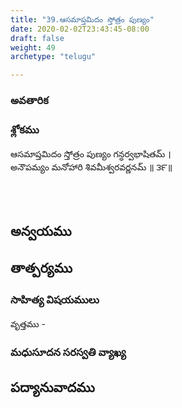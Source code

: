 ```yaml
---
title: "39.ఆసమాప్తమిదం స్తోత్రం పుణ్యం"
date: 2020-02-02T23:43:45-08:00
draft: false
weight: 49
archetype: "telugu"

---
```


### అవతారిక


### శ్లోకము

ఆసమాప్తమిదం స్తోత్రం పుణ్యం గన్ధర్వభాషితమ్ ।
<br/>అనౌపమ్యం మనోహారి శివమీశ్వరవర్ణనమ్ ॥ ౩౯॥
<br/>

<br/><br/>

## అన్వయము 


## తాత్పర్యము 


### సాహిత్య విషయములు 

వృత్తము   - 


### మధుసూదన సరస్వతి వ్యాఖ్య 


## పద్యానువాదము 

